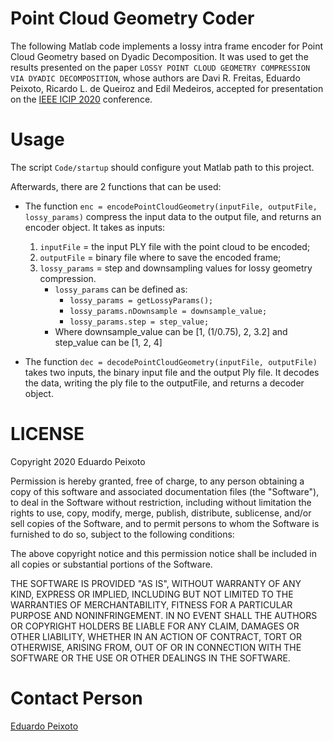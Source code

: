# Point Cloud Geometry Coder
The following Matlab code implements a lossy intra frame encoder for Point Cloud Geometry based on Dyadic Decomposition. 
It was used to get the results presented on the paper `LOSSY POINT CLOUD GEOMETRY COMPRESSION VIA DYADIC DECOMPOSITION`, whose authors are Davi R. Freitas, Eduardo Peixoto, Ricardo L. de Queiroz and Edil Medeiros, accepted for presentation on the [IEEE ICIP 2020](http://2020.ieeeicip.org) conference.

# Usage
The script `Code/startup` should configure yout Matlab path to this project.

Afterwards, there are 2 functions that can be used:
 - The function 
    `enc = encodePointCloudGeometry(inputFile, outputFile, lossy_params)` 
    compress the input data to the output file, and returns an encoder object. It takes as inputs:

    1. `inputFile` = the input PLY file with the point cloud to be encoded;
    2. `outputFile` = binary file where to save the encoded frame;
    3. `lossy_params` = step and downsampling values for lossy geometry compression.
        * `lossy_params` can be defined as:
          + `lossy_params = getLossyParams();`
          + `lossy_params.nDownsample = downsample_value;`
          + `lossy_params.step = step_value;`
        * Where downsample_value can be [1, (1/0.75), 2, 3.2] and step_value can be [1, 2, 4]
  
 - The function 
    `dec = decodePointCloudGeometry(inputFile, outputFile)` 
    takes two inputs, the binary input file and the output Ply file.
    It decodes the data, writing the ply file to the outputFile, and returns a decoder object.

# LICENSE
Copyright 2020 Eduardo Peixoto

Permission is hereby granted, free of charge, to any person obtaining a copy of this software and associated documentation files (the "Software"), to deal in the Software without restriction, including without limitation the rights to use, copy, modify, merge, publish, distribute, sublicense, and/or sell copies of the Software, and to permit persons to whom the Software is furnished to do so, subject to the following conditions:

The above copyright notice and this permission notice shall be included in all copies or substantial portions of the Software.

THE SOFTWARE IS PROVIDED "AS IS", WITHOUT WARRANTY OF ANY KIND, EXPRESS OR IMPLIED, INCLUDING BUT NOT LIMITED TO THE WARRANTIES OF MERCHANTABILITY, FITNESS FOR A PARTICULAR PURPOSE AND NONINFRINGEMENT. IN NO EVENT SHALL THE AUTHORS OR COPYRIGHT HOLDERS BE LIABLE FOR ANY CLAIM, DAMAGES OR OTHER LIABILITY, WHETHER IN AN ACTION OF CONTRACT, TORT OR OTHERWISE, ARISING FROM, OUT OF OR IN CONNECTION WITH THE SOFTWARE OR THE USE OR OTHER DEALINGS IN THE SOFTWARE.

# Contact Person
[Eduardo Peixoto](mailto:eduardopeixoto@ieee.org)

